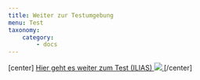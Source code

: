 ```yaml
---
title: Weiter zur Testumgebung
menu: Test
taxonomy:
    category:
        - docs
---
```

[center]
<a href="https://ilias.opengeoedu.de/ilias/goto.php?target=tst_158&client_id=opengeoedu" markdown="1" target="_blank">Hier geht es weiter zum Test (ILIAS)
![](/images/test.png?resize=200,200)
</a>
[/center]
